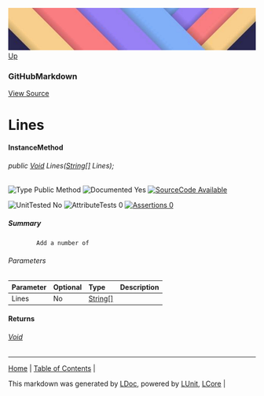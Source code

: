 ![](../Content/LDoc-banner-small.png "")
[Up](GitHubMarkdown.md)
### GitHubMarkdown
[View Source](../Markdown/GitHubMarkdown.cs)
# Lines
#### InstanceMethod
###### public <a href="https://www.google.com/#q=C%23+System.void" alt="Search for 'System.void'" target="_blank">Void</a> Lines(<a href="https://www.google.com/#q=C%23+System.String[]" alt="Search for 'System.String[]'" target="_blank">String[]</a> Lines);

![Type Public Method](http://b.repl.ca/v1/Type-Public%20Method-lightgrey.png "") ![Documented Yes](http://b.repl.ca/v1/Documented-Yes-brightgreen.png "") [![SourceCode Available](http://b.repl.ca/v1/SourceCode-Available-brightgreen.png "")](../Markdown/GitHubMarkdown.cs#L332)

![UnitTested No](http://b.repl.ca/v1/UnitTested-No-lightgrey.png "") ![AttributeTests 0](http://b.repl.ca/v1/AttributeTests-0-lightgrey.png "") [![Assertions 0](http://b.repl.ca/v1/Assertions-0-lightgrey.png "")](../Markdown/GitHubMarkdown.cs)
##### Summary

            Add a number of 
###### Parameters

Parameter | Optional | Type | Description
:---  | :---  | :---  | :--- 
Lines | No | <a href="https://www.google.com/#q=C%23+System.String[]" alt="Search for 'System.String[]'" target="_blank">String[]</a> | 

#### Returns
###### <a href="https://www.google.com/#q=C%23+System.void" alt="Search for 'System.void'" target="_blank">Void</a>
---

[Home](../../README.md) | [Table of Contents](../../TableOfContents.md) | 


This markdown was generated by [LDoc](https://github.com/CodeSingularity/LDoc), powered by [LUnit](https://github.com/CodeSingularity/LUnit), [LCore](https://github.com/CodeSingularity/LCore) | 

